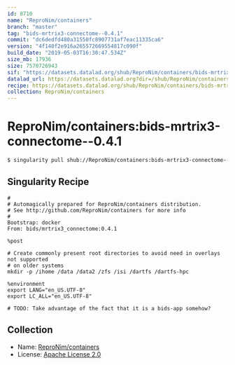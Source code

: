 ```yaml
---
id: 8710
name: "ReproNim/containers"
branch: "master"
tag: "bids-mrtrix3-connectome--0.4.1"
commit: "dc6dedfd480a31550fc8907731af7eac11335ca6"
version: "4f140f2e916a265572669554817c090f"
build_date: "2019-05-03T16:30:47.534Z"
size_mb: 17936
size: 7570726943
sif: "https://datasets.datalad.org/shub/ReproNim/containers/bids-mrtrix3-connectome--0.4.1/2019-05-03-dc6dedfd-4f140f2e/4f140f2e916a265572669554817c090f.simg"
datalad_url: https://datasets.datalad.org?dir=/shub/ReproNim/containers/bids-mrtrix3-connectome--0.4.1/2019-05-03-dc6dedfd-4f140f2e/
recipe: https://datasets.datalad.org/shub/ReproNim/containers/bids-mrtrix3-connectome--0.4.1/2019-05-03-dc6dedfd-4f140f2e/Singularity
collection: ReproNim/containers
---
```


# ReproNim/containers:bids-mrtrix3-connectome--0.4.1

```bash
$ singularity pull shub://ReproNim/containers:bids-mrtrix3-connectome--0.4.1
```

## Singularity Recipe

```singularity
#
# Automagically prepared for ReproNim/containers distribution.
# See http://github.com/ReproNim/containers for more info
#
Bootstrap: docker
From: bids/mrtrix3_connectome:0.4.1

%post

# Create commonly present root directories to avoid need in overlays not supported
# on older systems
mkdir -p /ihome /data /data2 /zfs /isi /dartfs /dartfs-hpc

%environment
export LANG="en_US.UTF-8"
export LC_ALL="en_US.UTF-8"

# TODO: Take advantage of the fact that it is a bids-app somehow?
```

## Collection

 - Name: [ReproNim/containers](https://github.com/ReproNim/containers)
 - License: [Apache License 2.0](https://api.github.com/licenses/apache-2.0)

